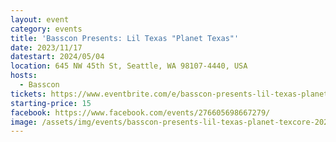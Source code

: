 ```yaml
---
layout: event
category: events
title: 'Basscon Presents: Lil Texas "Planet Texas"'
date: 2023/11/17
datestart: 2024/05/04
location: 645 NW 45th St, Seattle, WA 98107-4440, USA
hosts:
  - Basscon
tickets: https://www.eventbrite.com/e/basscon-presents-lil-texas-planet-texcore-tickets-761314461047
starting-price: 15
facebook: https://www.facebook.com/events/276605698667279/
image: /assets/img/events/basscon-presents-lil-texas-planet-texcore-2024.jpg
---
```

